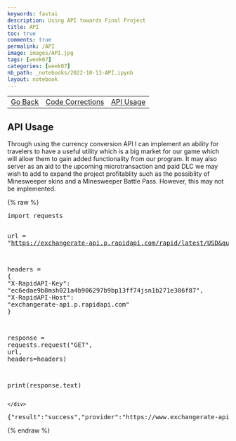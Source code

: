 ```yaml
---
keywords: fastai
description: Using API towards Final Project
title: API
toc: true
comments: true
permalink: /API
image: images/API.jpg
tags: [week07]
categories: [week07]
nb_path: _notebooks/2022-10-13-API.ipynb
layout: notebook
---
```


<!--
#################################################
### THIS FILE WAS AUTOGENERATED! DO NOT EDIT! ###
#################################################
# file to edit: _notebooks/2022-10-13-API.ipynb
-->

<div class="container" id="notebook-container">
        
<div class="cell border-box-sizing text_cell rendered"><div class="inner_cell">
<div class="text_cell_render border-box-sizing rendered_html">
<html>
    <table>
        <tbody>
    <tr>
        <td>
        <a href="{{site.baseurl}}/submenu">Go Back</a>
        </td>
        <td>
        <a href="{{site.baseurl}}/code-corrections">Code Corrections</a>
        </td>
        <td>
        <a href="{{site.baseurl}}/API">API Usage</a>
        </td>
    </tr>
        </tbody>
    </table>
</html>
</div>
</div>
</div>
<div class="cell border-box-sizing text_cell rendered"><div class="inner_cell">
<div class="text_cell_render border-box-sizing rendered_html">
<h2 id="API-Usage">API Usage<a class="anchor-link" href="#API-Usage"> </a></h2><p>Through using the currency conversion API I can implement an ability for travelers to have a useful utility which is a big market for our game which will allow them to gain added functionality from our program. It may also server as an aid to the upcoming microtransaction and paid DLC we may wish to add to expand the project profitablity such as the possiblity of Minesweeper skins and a Minesweeper Battle Pass. However, this may not be implemented.</p>

</div>
</div>
</div>
    {% raw %}
    
<div class="cell border-box-sizing code_cell rendered">
<div class="input">

<div class="inner_cell">
    <div class="input_area">
<div class=" highlight hl-ipython3"><pre><span></span><span class="kn">import</span> <span class="nn">requests</span>

<span class="n">url</span> <span class="o">=</span> <span class="s2">&quot;https://exchangerate-api.p.rapidapi.com/rapid/latest/USD&quot;</span>

<span class="n">headers</span> <span class="o">=</span> <span class="p">{</span>
	<span class="s2">&quot;X-RapidAPI-Key&quot;</span><span class="p">:</span> <span class="s2">&quot;ec6edae9b8msh021a4b906297b9bp13ff74jsn1b271e386f87&quot;</span><span class="p">,</span>
	<span class="s2">&quot;X-RapidAPI-Host&quot;</span><span class="p">:</span> <span class="s2">&quot;exchangerate-api.p.rapidapi.com&quot;</span>
<span class="p">}</span>

<span class="n">response</span> <span class="o">=</span> <span class="n">requests</span><span class="o">.</span><span class="n">request</span><span class="p">(</span><span class="s2">&quot;GET&quot;</span><span class="p">,</span> <span class="n">url</span><span class="p">,</span> <span class="n">headers</span><span class="o">=</span><span class="n">headers</span><span class="p">)</span>

<span class="nb">print</span><span class="p">(</span><span class="n">response</span><span class="o">.</span><span class="n">text</span><span class="p">)</span>
</pre></div>

    </div>
</div>
</div>

<div class="output_wrapper">
<div class="output">

<div class="output_area">

<div class="output_subarea output_stream output_stdout output_text">
<pre>{&#34;result&#34;:&#34;success&#34;,&#34;provider&#34;:&#34;https://www.exchangerate-api.com&#34;,&#34;documentation&#34;:&#34;https://www.exchangerate-api.com/docs/free&#34;,&#34;terms_of_use&#34;:&#34;https://www.exchangerate-api.com/terms&#34;,&#34;time_last_update_unix&#34;:1665619351,&#34;time_last_update_utc&#34;:&#34;Thu, 13 Oct 2022 00:02:31 +0000&#34;,&#34;time_next_update_unix&#34;:1665706301,&#34;time_next_update_utc&#34;:&#34;Fri, 14 Oct 2022 00:11:41 +0000&#34;,&#34;time_eol_unix&#34;:0,&#34;base_code&#34;:&#34;USD&#34;,&#34;rates&#34;:{&#34;USD&#34;:1,&#34;AED&#34;:3.6725,&#34;AFN&#34;:85.988912,&#34;ALL&#34;:120.058634,&#34;AMD&#34;:403.107789,&#34;ANG&#34;:1.79,&#34;AOA&#34;:440.197733,&#34;ARS&#34;:150.489451,&#34;AUD&#34;:1.594569,&#34;AWG&#34;:1.79,&#34;AZN&#34;:1.697347,&#34;BAM&#34;:2.016097,&#34;BBD&#34;:2,&#34;BDT&#34;:100.989353,&#34;BGN&#34;:2.015961,&#34;BHD&#34;:0.376,&#34;BIF&#34;:2052.598939,&#34;BMD&#34;:1,&#34;BND&#34;:1.435897,&#34;BOB&#34;:6.933153,&#34;BRL&#34;:5.295171,&#34;BSD&#34;:1,&#34;BTN&#34;:82.153286,&#34;BWP&#34;:13.473801,&#34;BYN&#34;:2.96985,&#34;BZD&#34;:2,&#34;CAD&#34;:1.380175,&#34;CDF&#34;:2044.903813,&#34;CHF&#34;:0.997287,&#34;CLP&#34;:927.579778,&#34;CNY&#34;:7.167708,&#34;COP&#34;:4604.069073,&#34;CRC&#34;:629.971394,&#34;CUP&#34;:24,&#34;CVE&#34;:113.662694,&#34;CZK&#34;:25.34595,&#34;DJF&#34;:177.721,&#34;DKK&#34;:7.690263,&#34;DOP&#34;:53.656444,&#34;DZD&#34;:140.592874,&#34;EGP&#34;:19.659645,&#34;ERN&#34;:15,&#34;ETB&#34;:52.861447,&#34;EUR&#34;:1.030819,&#34;FJD&#34;:2.320164,&#34;FKP&#34;:0.902492,&#34;FOK&#34;:7.690263,&#34;GBP&#34;:0.902498,&#34;GEL&#34;:2.78066,&#34;GGP&#34;:0.902492,&#34;GHS&#34;:10.894116,&#34;GIP&#34;:0.902492,&#34;GMD&#34;:57.931071,&#34;GNF&#34;:8624.625766,&#34;GTQ&#34;:7.874647,&#34;GYD&#34;:208.974653,&#34;HKD&#34;:7.852897,&#34;HNL&#34;:24.682595,&#34;HRK&#34;:7.766667,&#34;HTG&#34;:123.776187,&#34;HUF&#34;:444.407767,&#34;IDR&#34;:15301.349145,&#34;ILS&#34;:3.575309,&#34;IMP&#34;:0.902492,&#34;INR&#34;:82.154667,&#34;IQD&#34;:1457.576859,&#34;IRR&#34;:42004.32988,&#34;ISK&#34;:144.726377,&#34;JEP&#34;:0.902492,&#34;JMD&#34;:152.864278,&#34;JOD&#34;:0.709,&#34;JPY&#34;:146.624825,&#34;KES&#34;:121.217761,&#34;KGS&#34;:82.126786,&#34;KHR&#34;:4123.582427,&#34;KID&#34;:1.594565,&#34;KMF&#34;:507.127191,&#34;KRW&#34;:1425.625309,&#34;KWD&#34;:0.29963,&#34;KYD&#34;:0.833333,&#34;KZT&#34;:478.066864,&#34;LAK&#34;:16836.123653,&#34;LBP&#34;:1507.5,&#34;LKR&#34;:360.983813,&#34;LRD&#34;:153.639615,&#34;LSL&#34;:18.262263,&#34;LYD&#34;:5.035453,&#34;MAD&#34;:11.014855,&#34;MDL&#34;:19.423608,&#34;MGA&#34;:4224.776029,&#34;MKD&#34;:63.401293,&#34;MMK&#34;:2427.744572,&#34;MNT&#34;:3322.460624,&#34;MOP&#34;:8.088464,&#34;MRU&#34;:37.859426,&#34;MUR&#34;:43.645361,&#34;MVR&#34;:15.416106,&#34;MWK&#34;:1029.34203,&#34;MXN&#34;:20.014913,&#34;MYR&#34;:4.66801,&#34;MZN&#34;:64.230714,&#34;NAD&#34;:18.262263,&#34;NGN&#34;:434.043554,&#34;NIO&#34;:35.949001,&#34;NOK&#34;:10.763445,&#34;NPR&#34;:131.445258,&#34;NZD&#34;:1.78519,&#34;OMR&#34;:0.384497,&#34;PAB&#34;:1,&#34;PEN&#34;:3.97664,&#34;PGK&#34;:3.519378,&#34;PHP&#34;:58.871982,&#34;PKR&#34;:217.296861,&#34;PLN&#34;:4.989568,&#34;PYG&#34;:7114.571496,&#34;QAR&#34;:3.64,&#34;RON&#34;:5.088638,&#34;RSD&#34;:120.830365,&#34;RUB&#34;:63.883235,&#34;RWF&#34;:1070.436103,&#34;SAR&#34;:3.75,&#34;SBD&#34;:8.071319,&#34;SCR&#34;:13.296746,&#34;SDG&#34;:566.446626,&#34;SEK&#34;:11.340528,&#34;SGD&#34;:1.435905,&#34;SHP&#34;:0.902492,&#34;SLE&#34;:16.927655,&#34;SLL&#34;:16927.65531,&#34;SOS&#34;:567.848342,&#34;SRD&#34;:28.340853,&#34;SSP&#34;:619.602752,&#34;STN&#34;:25.25494,&#34;SYP&#34;:2501.187332,&#34;SZL&#34;:18.262263,&#34;THB&#34;:37.985137,&#34;TJS&#34;:10.232623,&#34;TMT&#34;:3.49717,&#34;TND&#34;:3.112674,&#34;TOP&#34;:2.437326,&#34;TRY&#34;:18.568816,&#34;TTD&#34;:6.764787,&#34;TVD&#34;:1.594565,&#34;TWD&#34;:31.759167,&#34;TZS&#34;:2326.298373,&#34;UAH&#34;:37.95754,&#34;UGX&#34;:3833.56489,&#34;UYU&#34;:41.056318,&#34;UZS&#34;:11120.341341,&#34;VES&#34;:8.2681,&#34;VND&#34;:23928.509049,&#34;VUV&#34;:121.950741,&#34;WST&#34;:2.808059,&#34;XAF&#34;:676.169587,&#34;XCD&#34;:2.7,&#34;XDR&#34;:0.784263,&#34;XOF&#34;:676.169587,&#34;XPF&#34;:123.009083,&#34;YER&#34;:249.984599,&#34;ZAR&#34;:18.262363,&#34;ZMW&#34;:15.871555,&#34;ZWL&#34;:625.954806}}
</pre>
</div>
</div>

</div>
</div>

</div>
    {% endraw %}

</div>
 

